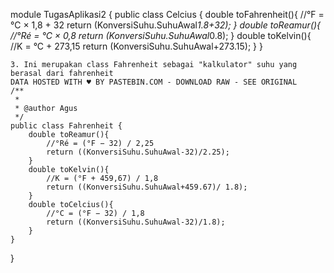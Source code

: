module TugasAplikasi2 {
	public class Celcius {
	    double toFahrenheit(){
	        //°F = °C × 1,8 + 32
	        return (KonversiSuhu.SuhuAwal*1.8+32);
	    }
	    double toReamur(){
	        //°Ré = °C × 0,8
	        return (KonversiSuhu.SuhuAwal*0.8);
	    }
	    double toKelvin(){
	        //K = °C + 273,15
	        return (KonversiSuhu.SuhuAwal+273.15);
	    }
	}

	3. Ini merupakan class Fahrenheit sebagai "kalkulator" suhu yang berasal dari fahrenheit
	DATA HOSTED WITH ♥ BY PASTEBIN.COM - DOWNLOAD RAW - SEE ORIGINAL
	/**
	 *
	 * @author Agus
	 */
	public class Fahrenheit {
	    double toReamur(){
	        //°Ré = (°F − 32) / 2,25
	        return ((KonversiSuhu.SuhuAwal-32)/2.25);
	    }
	    double toKelvin(){
	        //K = (°F + 459,67) / 1,8
	        return ((KonversiSuhu.SuhuAwal+459.67)/ 1.8);
	    }
	    double toCelcius(){
	        //°C = (°F − 32) / 1,8
	        return ((KonversiSuhu.SuhuAwal-32)/1.8);
	    }
	}
}

